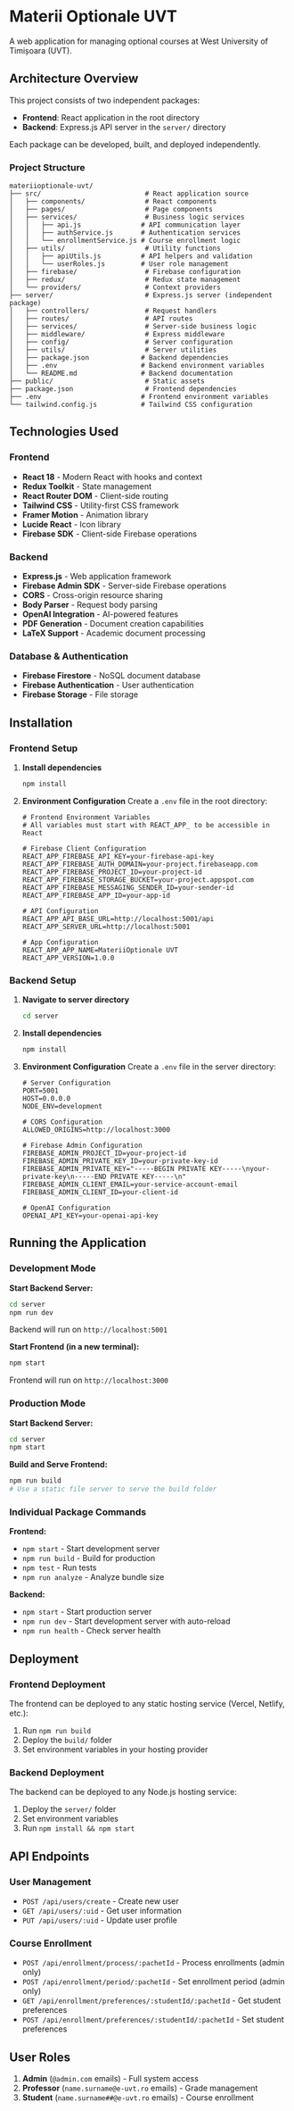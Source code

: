 # Materii Optionale UVT

A web application for managing optional courses at West University of Timișoara (UVT).

## Architecture Overview

This project consists of two independent packages:
- **Frontend**: React application in the root directory
- **Backend**: Express.js API server in the `server/` directory

Each package can be developed, built, and deployed independently.

### Project Structure

```
materiioptionale-uvt/
├── src/                          # React application source
│   ├── components/               # React components
│   ├── pages/                    # Page components
│   ├── services/                 # Business logic services
│   │   ├── api.js               # API communication layer
│   │   ├── authService.js       # Authentication services
│   │   └── enrollmentService.js # Course enrollment logic
│   ├── utils/                    # Utility functions
│   │   ├── apiUtils.js          # API helpers and validation
│   │   └── userRoles.js         # User role management
│   ├── firebase/                 # Firebase configuration
│   ├── redux/                    # Redux state management
│   └── providers/                # Context providers
├── server/                       # Express.js server (independent package)
│   ├── controllers/              # Request handlers
│   ├── routes/                   # API routes
│   ├── services/                 # Server-side business logic
│   ├── middleware/               # Express middleware
│   ├── config/                   # Server configuration
│   ├── utils/                    # Server utilities
│   ├── package.json             # Backend dependencies
│   ├── .env                     # Backend environment variables
│   └── README.md                # Backend documentation
├── public/                       # Static assets
├── package.json                  # Frontend dependencies
├── .env                         # Frontend environment variables
└── tailwind.config.js           # Tailwind CSS configuration
```

## Technologies Used

### Frontend
- **React 18** - Modern React with hooks and context
- **Redux Toolkit** - State management
- **React Router DOM** - Client-side routing
- **Tailwind CSS** - Utility-first CSS framework
- **Framer Motion** - Animation library
- **Lucide React** - Icon library
- **Firebase SDK** - Client-side Firebase operations

### Backend
- **Express.js** - Web application framework
- **Firebase Admin SDK** - Server-side Firebase operations
- **CORS** - Cross-origin resource sharing
- **Body Parser** - Request body parsing
- **OpenAI Integration** - AI-powered features
- **PDF Generation** - Document creation capabilities
- **LaTeX Support** - Academic document processing

### Database & Authentication
- **Firebase Firestore** - NoSQL document database
- **Firebase Authentication** - User authentication
- **Firebase Storage** - File storage

## Installation

### Frontend Setup

1. **Install dependencies**
   ```bash
   npm install
   ```

2. **Environment Configuration**
   Create a `.env` file in the root directory:
   ```env
   # Frontend Environment Variables
   # All variables must start with REACT_APP_ to be accessible in React

   # Firebase Client Configuration
   REACT_APP_FIREBASE_API_KEY=your-firebase-api-key
   REACT_APP_FIREBASE_AUTH_DOMAIN=your-project.firebaseapp.com
   REACT_APP_FIREBASE_PROJECT_ID=your-project-id
   REACT_APP_FIREBASE_STORAGE_BUCKET=your-project.appspot.com
   REACT_APP_FIREBASE_MESSAGING_SENDER_ID=your-sender-id
   REACT_APP_FIREBASE_APP_ID=your-app-id

   # API Configuration
   REACT_APP_API_BASE_URL=http://localhost:5001/api
   REACT_APP_SERVER_URL=http://localhost:5001

   # App Configuration
   REACT_APP_APP_NAME=MateriiOptionale UVT
   REACT_APP_VERSION=1.0.0
   ```

### Backend Setup

1. **Navigate to server directory**
   ```bash
   cd server
   ```

2. **Install dependencies**
   ```bash
   npm install
   ```

3. **Environment Configuration**
   Create a `.env` file in the server directory:
   ```env
   # Server Configuration
   PORT=5001
   HOST=0.0.0.0
   NODE_ENV=development

   # CORS Configuration
   ALLOWED_ORIGINS=http://localhost:3000

   # Firebase Admin Configuration
   FIREBASE_ADMIN_PROJECT_ID=your-project-id
   FIREBASE_ADMIN_PRIVATE_KEY_ID=your-private-key-id
   FIREBASE_ADMIN_PRIVATE_KEY="-----BEGIN PRIVATE KEY-----\nyour-private-key\n-----END PRIVATE KEY-----\n"
   FIREBASE_ADMIN_CLIENT_EMAIL=your-service-account-email
   FIREBASE_ADMIN_CLIENT_ID=your-client-id

   # OpenAI Configuration
   OPENAI_API_KEY=your-openai-api-key
   ```

## Running the Application

### Development Mode

**Start Backend Server:**
```bash
cd server
npm run dev
```
Backend will run on `http://localhost:5001`

**Start Frontend (in a new terminal):**
```bash
npm start
```
Frontend will run on `http://localhost:3000`

### Production Mode

**Start Backend Server:**
```bash
cd server
npm start
```

**Build and Serve Frontend:**
```bash
npm run build
# Use a static file server to serve the build folder
```

### Individual Package Commands

**Frontend:**
- `npm start` - Start development server
- `npm run build` - Build for production
- `npm test` - Run tests
- `npm run analyze` - Analyze bundle size

**Backend:**
- `npm start` - Start production server
- `npm run dev` - Start development server with auto-reload
- `npm run health` - Check server health

## Deployment

### Frontend Deployment
The frontend can be deployed to any static hosting service (Vercel, Netlify, etc.):
1. Run `npm run build`
2. Deploy the `build/` folder
3. Set environment variables in your hosting provider

### Backend Deployment
The backend can be deployed to any Node.js hosting service:
1. Deploy the `server/` folder
2. Set environment variables
3. Run `npm install && npm start`

## API Endpoints

### User Management
- `POST /api/users/create` - Create new user
- `GET /api/users/:uid` - Get user information
- `PUT /api/users/:uid` - Update user profile

### Course Enrollment
- `POST /api/enrollment/process/:pachetId` - Process enrollments (admin only)
- `POST /api/enrollment/period/:pachetId` - Set enrollment period (admin only)
- `GET /api/enrollment/preferences/:studentId/:pachetId` - Get student preferences
- `POST /api/enrollment/preferences/:studentId/:pachetId` - Set student preferences

## User Roles

1. **Admin** (`@admin.com` emails) - Full system access
2. **Professor** (`name.surname@e-uvt.ro` emails) - Grade management
3. **Student** (`name.surname##@e-uvt.ro` emails) - Course enrollment